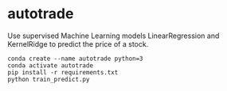 # autotrade

Use supervised Machine Learning models LinearRegression and KernelRidge to predict the price of a stock.

```
conda create --name autotrade python=3
conda activate autotrade
pip install -r requirements.txt
python train_predict.py
```
